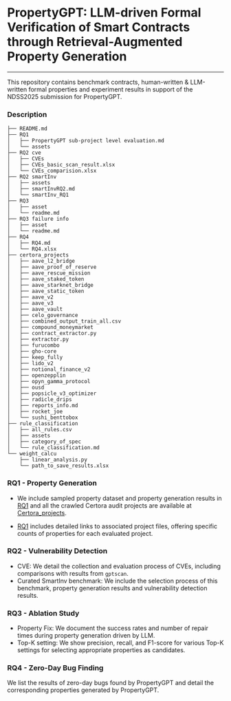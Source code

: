 

# PropertyGPT: LLM-driven Formal Verification of Smart Contracts through Retrieval-Augmented Property Generation
---

This repository contains benchmark contracts, human-written & LLM-written formal properties and experiment results in support of the NDSS2025 submission for PropertyGPT.

### Description
```solidity
├── README.md
├── RQ1
│   ├── PropertyGPT sub-project level evaluation.md
│   └── assets
├── RQ2 cve
│   ├── CVEs
│   ├── CVEs_basic_scan_result.xlsx
│   └── CVEs_comparision.xlsx
├── RQ2 smartInv
│   ├── assets
│   ├── smartInvRQ2.md
│   └── smartInv_RQ1
├── RQ3
│   ├── asset
│   └── readme.md
├── RQ3 failure info
│   ├── asset
│   └── readme.md
├── RQ4
│   ├── RQ4.md
│   └── RQ4.xlsx
├── certora_projects
│   ├── aave_l2_bridge
│   ├── aave_proof_of_reserve
│   ├── aave_rescue_mission
│   ├── aave_staked_token
│   ├── aave_starknet_bridge
│   ├── aave_static_token
│   ├── aave_v2
│   ├── aave_v3
│   ├── aave_vault
│   ├── celo_governance
│   ├── combined_output_train_all.csv
│   ├── compound_moneymarket
│   ├── contract_extractor.py
│   ├── extractor.py
│   ├── furucombo
│   ├── gho-core
│   ├── keep_fully
│   ├── lido_v2
│   ├── notional_finance_v2
│   ├── openzepplin
│   ├── opyn_gamma_protocol
│   ├── ousd
│   ├── popsicle_v3_optimizer
│   ├── radicle_drips
│   ├── reports_info.md
│   ├── rocket_joe
│   └── sushi_benttobox
├── rule_classification
│   ├── all_rules.csv
│   ├── assets
│   ├── category_of_spec
│   └── rule_classification.md
└── weight_calcu
    ├── linear_analysis.py
    └── path_to_save_results.xlsx
```
<!-- This repository hosts data and analyses for various evaluations and tests concerning security software and rule evaluation frameworks. 
Below, you will find a detailed description of each folder's contents and their respective roles in the overall project. -->

<!-- ## Folder Descriptions -->

### RQ1 - Property Generation
- We include sampled property dataset and property generation results in [RQ1](./RQ1/) and all the crawled Certora audit projects are available at [Certora_projects](./certora_projects/). 
 
- [RQ1](./RQ1/) includes detailed links to associated project files, offering specific counts of properties for each evaluated project. 

### RQ2 - Vulnerability Detection
- CVE: We detail the collection and evaluation process of CVEs, including comparisons with results from `gptscan`.
- Curated SmartInv benchmark: We include the selection process of this benchmark, property generation results and vulnerability detection results. 


### RQ3 - Ablation Study
 - Property Fix: We document the success rates and number of repair times during property generation driven by LLM. 
 - Top-K setting: We show precision, recall, and F1-score for various Top-K settings for selecting appropriate properties as candidates. 

### RQ4 - Zero-Day Bug Finding 
We list the results of zero-day bugs found by PropertyGPT and detail the corresponding properties generated by PropertyGPT.

<!-- ### rule_classification
 This folder showcases the classification of collected Certora rules, including classification codes and the classification process. Results of the classification are also included.

### spec_extractor
 Details the methodology and data related to extracting rule information from original reports.

### weight_calcu
 Includes extensive experimental data and methodologies for evaluating weights based on this data.

-->
<!-- --- 

**Note**: Each folder equipped with Excel files also contains a corresponding Markdown file to assist in understanding the intricate details and methodologies applied within the data files.

---  -->
